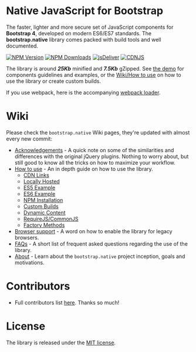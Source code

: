 # Native JavaScript for Bootstrap
The faster, lighter and more secure set of JavaScript components for **Bootstrap 4**, developed on modern ES6/ES7 standards.
The **bootstrap.native** library comes packed with build tools and well documented.

[![NPM Version](https://img.shields.io/npm/v/bootstrap.native.svg?style=flat-square)](https://www.npmjs.com/package/bootstrap.native)
[![NPM Downloads](https://img.shields.io/npm/dm/bootstrap.native.svg?style=flat-square)](http://npm-stat.com/charts.html?package=bootstrap.native)
[![jsDeliver](https://data.jsdelivr.com/v1/package/npm/bootstrap.native/badge)](https://www.jsdelivr.com/package/npm/bootstrap.native)
[![CDNJS](https://img.shields.io/cdnjs/v/bootstrap.native.svg?style=flat-square)](https://cdnjs.com/libraries/bootstrap.native)

 The library is around ***25Kb*** minified and ***7.5Kb*** gZipped. See <a href="http://thednp.github.io/bootstrap.native/">the demo</a> for components guidelines and examples, or the [Wiki/How to use](https://github.com/thednp/bootstrap.native/wiki/How-to-use) on how to use the library or create custom builds.

If you use webpack, here is the accompanying [webpack loader](https://github.com/jonathanfleckenstein/bootstrap.native-loader).

# Wiki
Please check the `bootstrap.native` Wiki pages, they're updated with almost every new commit:
* [Acknowledgements](https://github.com/thednp/bootstrap.native/wiki/Acknowledgements) - A quick note on some of the similarities and differences with the original jQuery plugins. Nothing to worry about, but still good to know all the tricks on how to maximize your workflow.
* [How to use](https://github.com/thednp/bootstrap.native/wiki/How-to-use) - An in depth guide on how to use the library.
  * [CDN Links](https://github.com/thednp/bootstrap.native/wiki/How-to-use#load-from-cdn)
  * [Locally Hosted](https://github.com/thednp/bootstrap.native/wiki/How-to-use#working-locally)
  * [ES5 Example](https://github.com/thednp/bootstrap.native/wiki/How-to-use#es5-basic-example)
  * [ES6 Example](https://github.com/thednp/bootstrap.native/wiki/How-to-use#es6es7-basic-example)
  * [NPM Installation](https://github.com/thednp/bootstrap.native/wiki/How-to-use#npm)
  * [Custom Builds](https://github.com/thednp/bootstrap.native/wiki/How-to-use#custom-builds)
  * [Dynamic Content](https://github.com/thednp/bootstrap.native/wiki/How-to-use#dynamic-content)
  * [RequireJS/CommonJS](https://github.com/thednp/bootstrap.native/wiki/How-to-use#requirejs-commonjs)
  * [Factory Methods](https://github.com/thednp/bootstrap.native/wiki/How-to-use#note-about-the-factory-methods)
* [Browser support](https://github.com/thednp/bootstrap.native/wiki/Browser-support) - A word on how to enable the library for legacy browsers.
* [FAQs](https://github.com/thednp/bootstrap.native/wiki/FAQs) - A short list of frequent asked questions regarding the use of the library.
* [About](https://github.com/thednp/bootstrap.native/wiki/About) - Learn about the `bootstrap.native` project inception, goals and motivations.

# Contributors
* Full contributors list [here](https://github.com/thednp/bootstrap.native/graphs/contributors). Thanks so much!

# License
The library is released under the [MIT license](https://github.com/thednp/bootstrap.native/blob/master/LICENSE).
